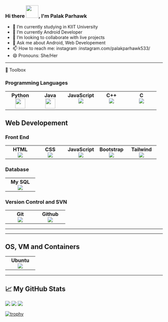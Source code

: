 ### Hi there <img src="https://raw.githubusercontent.com/nixin72/nixin72/master/wave.gif" width="40px"/>, I'm Palak Parhawk

- 🔭 I’m currently studying in KIIT University                                            
- 🌱 I’m currently Android Developer
- 👯 I’m looking to collaborate with live projects
- 💬 Ask me about Android, Web Developement 
- 📫 How to reach me: instagram :instagram.com/palakparhawk533/ 
- 😄 Pronouns: She/Her
---

🧰 Toolbox

### Programming Languages 

<table>
        <tbody>
            <tr valign="top">
                <td width="80px" align="center">
                <span><strong>Python</strong></span><br>
                <img height="32px" src="https://cdn.jsdelivr.net/gh/devicons/devicon/icons/python/python-original.svg">
                </td>
                <td width="80px" align="center">
                <span><strong>Java</strong></span><br>
                <img height="32" src="https://cdn.jsdelivr.net/gh/devicons/devicon/icons/java/java-original.svg">
                </td>
                <td width="80px" align="center">
                <span><strong>JavaScript</strong></span><br>
                <img src="https://cdn.jsdelivr.net/gh/devicons/devicon/icons/javascript/javascript-original.svg" />    
                </td>
                <td width="80px" align="center">
                <span><strong>C++</strong></span><br>
                <img src="https://cdn.jsdelivr.net/gh/devicons/devicon/icons/cplusplus/cplusplus-original.svg" />    
                </td>
                <td width="80px" align="center">
                <span><strong>C</strong></span><br>
                <img src="https://cdn.jsdelivr.net/gh/devicons/devicon/icons/c/c-original.svg" />
                </td>
            </tr>
        </tbody>
    </table>
    
## Web Developement

### Front End

<table>
        <tbody>
            <tr valign="top">
                <td width="80px" align="center">
                <span><strong>HTML</strong></span><br>
                <img src="https://cdn.jsdelivr.net/gh/devicons/devicon/icons/html5/html5-original.svg" />
                </td>
                <td width="80px" align="center">
                <span><strong>CSS</strong></span><br>
                <img src="https://cdn.jsdelivr.net/gh/devicons/devicon/icons/css3/css3-original.svg" />
                </td>
                <td width="80px" align="center">
                <span><strong>JavaScript</strong></span><br>
                <img src="https://cdn.jsdelivr.net/gh/devicons/devicon/icons/javascript/javascript-original.svg" />    
                </td>
                <td width="80px" align="center">
                <span><strong>Bootstrap</strong></span><br>
                <img src="https://cdn.jsdelivr.net/gh/devicons/devicon/icons/bootstrap/bootstrap-original.svg" />
                </td>
                <td width="80px" align="center">
                <span><strong>Tailwind</strong></span><br>
                <img src="https://cdn.jsdelivr.net/gh/devicons/devicon@latest/icons/tailwindcss/tailwindcss-original-wordmark.svg" />
                </td>
            </tr>
        </tbody>
    </table>
    

### Database

<table>
        <tbody>
            <tr valign="top">
                <td width="80px" align="center">
                <span><strong>My SQL</strong></span><br>
                <img src="https://cdn.jsdelivr.net/gh/devicons/devicon/icons/mysql/mysql-original-wordmark.svg" />
                </td>
            </tr>
        </tbody>
    </table>
    
### Version Control and SVN

<table>
        <tbody>
            <tr valign="top">
                <td width="80px" align="center">
                <span><strong>Git</strong></span><br>
                <img src="https://cdn.jsdelivr.net/gh/devicons/devicon/icons/git/git-original.svg" />
                </td>
                <td width="80px" align="center">
                <span><strong>Github</strong></span><br>
                <img src="https://cdn.jsdelivr.net/gh/devicons/devicon/icons/github/github-original-wordmark.svg" />
                </td>
            </tr>
        </tbody>
    </table>

---

---

## OS, VM and Containers

<table>
        <tbody>
            <tr valign="top">
                <td width="80px" align="center">
                <span><strong>Ubuntu</strong></span><br>
                <img src="https://cdn.jsdelivr.net/gh/devicons/devicon/icons/ubuntu/ubuntu-plain-wordmark.svg" />
                </td>
            </tr>
        </tbody>
    </table>
    
---

## &#x1f4c8; My GitHub Stats

<img src ="https://github-readme-stats.vercel.app/api?username=palak-parhawk-2003&&show_icons=true&title_color=ffffff&icon_color=bb2acf&text_color=daf7dc&bg_color=151515">

<img src="https://github-readme-streak-stats.herokuapp.com/?user=palak-parhawk-2003"/>


<img src="https://github-readme-stats.vercel.app/api/top-langs?username=palak-parhawk-2003&layout=compact"/>

[![trophy](https://github-profile-trophy.vercel.app/?username=palak-parhawk-2003&theme=radical)](https://github.com/palak-parhawk-2003/github-profile-trophy)

